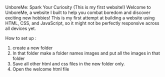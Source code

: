 UnboreMe: Spark Your Curiosity (This is my first website!)
Welcome to UnboreMe, a website I built to help you combat boredom and discover exciting new hobbies!  This is my first attempt at building a website using HTML, CSS, and JavaScript, so it might not be perfectly responsive across all devices yet.

How to set up :
1. create a new folder
2. In that folder make a folder names images and put all the images in that folder
3. Save all other html and css files in the new folder only.
4. Open the welcome html file
